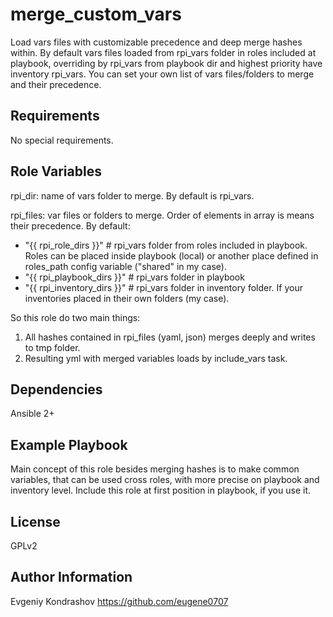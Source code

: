 merge_custom_vars
=================

Load vars files with customizable precedence and deep merge hashes within. 
By default vars files loaded from rpi_vars folder in roles included at playbook, overriding by rpi_vars from playbook dir and highest priority have inventory rpi_vars.
You can set your own list of vars files/folders to merge and their precedence.

Requirements
------------

No special requirements.

Role Variables
--------------

rpi_dir: name of vars folder to merge. By default is rpi_vars.

rpi_files: var files or folders to merge. Order of elements in array is means their precedence. 
By default:
  - "{{ rpi_role_dirs }}" # rpi_vars folder from roles included in playbook. Roles can be placed inside playbook (local) or another place defined in roles_path config variable ("shared" in my case). 
  - "{{ rpi_playbook_dirs }}" # rpi_vars folder in playbook
  - "{{ rpi_inventory_dirs }}" # rpi_vars folder in inventory folder. If your inventories placed in their own folders (my case).

So this role do two main things:
1. All hashes contained in rpi_files (yaml, json) merges deeply and writes to tmp folder.
2. Resulting yml with merged variables loads by include_vars task.

Dependencies
------------

Ansible 2+

Example Playbook
----------------

Main concept of this role besides merging hashes is to make common variables, that can be used cross roles, with more precise on playbook and inventory level.
Include this role at first position in playbook, if you use it.

License
-------

GPLv2

Author Information
------------------

Evgeniy Kondrashov https://github.com/eugene0707
